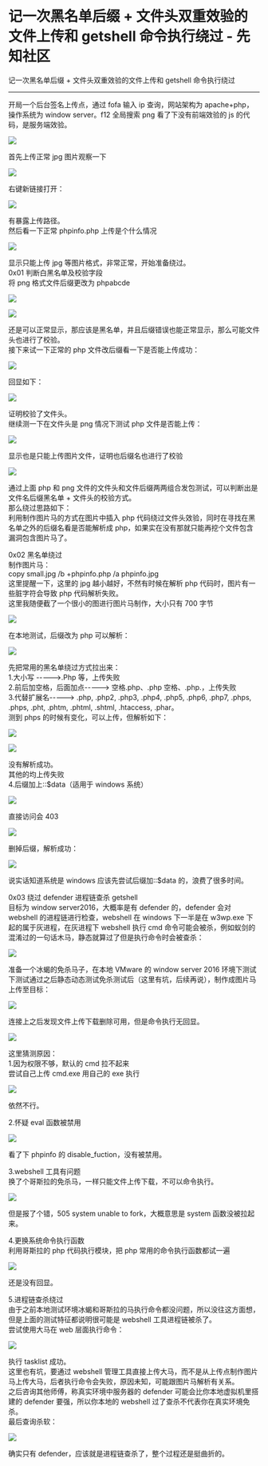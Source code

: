 

# 记一次黑名单后缀 + 文件头双重效验的文件上传和 getshell 命令执行绕过 - 先知社区

记一次黑名单后缀 + 文件头双重效验的文件上传和 getshell 命令执行绕过

- - -

开局一个后台签名上传点，通过 fofa 输入 ip 查询，网站架构为 apache+php，操作系统为 window server。f12 全局搜索 png 看了下没有前端效验的 js 的代码，是服务端效验。

[![](assets/1709530557-7b2b9a7ba46d7c5e20888ee8d7fac5e2.png)](https://xzfile.aliyuncs.com/media/upload/picture/20240302223316-ce9caf84-d8a1-1.png)

首先上传正常 jpg 图片观察一下

[![](assets/1709530557-1add558260b0d1a455fc30f8a1f76421.png)](https://xzfile.aliyuncs.com/media/upload/picture/20240302223345-dfe6d742-d8a1-1.png)

右键新链接打开：

[![](assets/1709530557-b0e49a136f22a59a2ef6a520d7d878ca.png)](https://xzfile.aliyuncs.com/media/upload/picture/20240302223330-d6fff4b0-d8a1-1.png)

有暴露上传路径。  
然后看一下正常 phpinfo.php 上传是个什么情况

[![](assets/1709530557-a6cbb06fcc4309aef2efc3bcddabd594.png)](https://xzfile.aliyuncs.com/media/upload/picture/20240302223425-f7df74e4-d8a1-1.png)

显示只能上传 jpg 等图片格式，非常正常，开始准备绕过。  
0x01 判断白黑名单及校验字段  
将 png 格式文件后缀更改为 phpabcde

[![](assets/1709530557-e0190f7c786c83f9a143c6c385be2cc7.png)](https://xzfile.aliyuncs.com/media/upload/picture/20240302223530-1e7cf09a-d8a2-1.png)

[![](assets/1709530557-482cebf03a651ff75d2703fb138d55ce.png)](https://xzfile.aliyuncs.com/media/upload/picture/20240302223540-2456cd06-d8a2-1.png)

还是可以正常显示，那应该是黑名单，并且后缀错误也能正常显示，那么可能文件头也进行了校验。  
接下来试一下正常的 php 文件改后缀看一下是否能上传成功：

[![](assets/1709530557-344d0a7a9b44cff247a78b96732f7e99.png)](https://xzfile.aliyuncs.com/media/upload/picture/20240302223548-296ef6f6-d8a2-1.png)

回显如下：

[![](assets/1709530557-8663d67698fbf972d363329ca2c97552.png)](https://xzfile.aliyuncs.com/media/upload/picture/20240302223556-2dd3afa2-d8a2-1.png)

证明校验了文件头。  
继续测一下在文件头是 png 情况下测试 php 文件是否能上传：

[![](assets/1709530557-9aeff9d466760b65c10e7964dcae8f9f.png)](https://xzfile.aliyuncs.com/media/upload/picture/20240302223606-341f583e-d8a2-1.png)

显示也是只能上传图片文件，证明也后缀名也进行了校验

[![](assets/1709530557-b2d584d533914ed46015e85c330b471e.png)](https://xzfile.aliyuncs.com/media/upload/picture/20240302223615-3982245a-d8a2-1.png)

通过上面 php 和 png 文件的文件头和文件后缀两两组合发包测试，可以判断出是文件名后缀黑名单 + 文件头的校验方式。  
那么绕过思路如下：  
利用制作图片马的方式在图片中插入 php 代码绕过文件头效验，同时在寻找在黑名单之外的后缀名看是否能解析成 php，如果实在没有那就只能再挖个文件包含漏洞包含图片马了。

0x02 黑名单绕过  
制作图片马：  
copy small.jpg /b +phpinfo.php /a phpinfo.jpg  
这里提醒一下，这里的 jpg 越小越好，不然有时候在解析 php 代码时，图片有一些脏字符会导致 php 代码解析失败。  
这里我随便截了一个很小的图进行图片马制作，大小只有 700 字节

[![](assets/1709530557-8eca76f3ba4dcdcb5888913ea08a29b0.png)](https://xzfile.aliyuncs.com/media/upload/picture/20240302223625-3f416f54-d8a2-1.png)

在本地测试，后缀改为 php 可以解析：

[![](assets/1709530557-fb4c1195cf22e589b064f592cdf849a8.png)](https://xzfile.aliyuncs.com/media/upload/picture/20240302223630-42a36a9e-d8a2-1.png)

先把常用的黑名单绕过方式拉出来：  
1.大小写 ----->.Php 等，上传失败  
2.前后加空格，后面加点-----> 空格.php、.php 空格、.php.，上传失败  
3.代替扩展名-----> .php, .php2, .php3, .php4, .php5, .php6, .php7, .phps, .phps, .pht, .phtm, .phtml, .shtml, .htaccess, .phar。  
测到 phps 的时候有变化，可以上传，但解析如下：

[![](assets/1709530557-9e29cb7a9b3cf22a3b038876df8d5595.png)](https://xzfile.aliyuncs.com/media/upload/picture/20240302223641-48bc922a-d8a2-1.png)

[![](assets/1709530557-a9683613c440b84b5c08462f7752a9b0.png)](https://xzfile.aliyuncs.com/media/upload/picture/20240302223646-4bfcbb36-d8a2-1.png)

没有解析成功。  
其他的均上传失败  
4.后缀加上::$data（适用于 windows 系统）

[![](assets/1709530557-5d3b098a97461760a629b95ec73b0f82.png)](https://xzfile.aliyuncs.com/media/upload/picture/20240302223655-51700834-d8a2-1.png)

直接访问会 403

[![](assets/1709530557-fd889a740076f087d9c864b6346fc188.png)](https://xzfile.aliyuncs.com/media/upload/picture/20240302223706-57d44dac-d8a2-1.png)

删掉后缀，解析成功：

[![](assets/1709530557-592d6aa7f8368a20a14a702a7afedc2f.png)](https://xzfile.aliyuncs.com/media/upload/picture/20240302223711-5ac1b3ec-d8a2-1.png)

说实话知道系统是 windows 应该先尝试后缀加::$data 的，浪费了很多时间。

0x03 绕过 defender 进程链查杀 getshell  
目标为 window server2016，大概率是有 defender 的，defender 会对 webshell 的进程链进行检查，webshell 在 windows 下一半是在 w3wp.exe 下起的属于灰进程，在灰进程下 webshell 执行 cmd 命令可能会被杀，例如蚁剑的混淆过的一句话木马，静态就算过了但是执行命令时会被查杀：

[![](assets/1709530557-98f5de57e40297d3799553cc4bf0508a.png)](https://xzfile.aliyuncs.com/media/upload/picture/20240302223730-6628f0f6-d8a2-1.png)

准备一个冰蝎的免杀马子，在本地 VMware 的 window server 2016 环境下测试下测试通过之后静态动态测试免杀测试后（这里有坑，后续再说），制作成图片马上传至目标：

[![](assets/1709530557-c6bb1723e37c83a1a986cd21ade70feb.png)](https://xzfile.aliyuncs.com/media/upload/picture/20240302223737-6a767cf0-d8a2-1.png)

连接上之后发现文件上传下载删除可用，但是命令执行无回显。

[![](assets/1709530557-6b6d3a80870d9444669d16d27596100e.png)](https://xzfile.aliyuncs.com/media/upload/picture/20240302223742-6d4472fc-d8a2-1.png)

这里猜测原因：  
1.因为权限不够，默认的 cmd 拉不起来  
尝试自己上传 cmd.exe 用自己的 exe 执行

[![](assets/1709530557-4983ab7fe46b7f6bf4e20418b5ae2c96.png)](https://xzfile.aliyuncs.com/media/upload/picture/20240302223748-7098acf2-d8a2-1.png)

依然不行。

2.怀疑 eval 函数被禁用

[![](assets/1709530557-60ac4324dfe1e8fcab1819c10f792755.png)](https://xzfile.aliyuncs.com/media/upload/picture/20240302223754-74aaed32-d8a2-1.png)

看了下 phpinfo 的 disable\_fuction，没有被禁用。

3.webshell 工具有问题  
换了个哥斯拉的免杀马，一样只能文件上传下载，不可以命令执行。

[![](assets/1709530557-69097ed9323460a6fe5a94c7597956d3.png)](https://xzfile.aliyuncs.com/media/upload/picture/20240302223804-7a9de2bc-d8a2-1.png)

但是报了个错，505 system unable to fork，大概意思是 system 函数没被拉起来。

4.更换系统命令执行函数  
利用哥斯拉的 php 代码执行模块，把 php 常用的命令执行函数都试一遍

[![](assets/1709530557-3dea2c73e100e91cfa7d7c24ad7bfa47.png)](https://xzfile.aliyuncs.com/media/upload/picture/20240302223810-7dca9098-d8a2-1.png)

还是没有回显。

5.进程链查杀绕过  
由于之前本地测试环境冰蝎和哥斯拉的马执行命令都没问题，所以没往这方面想，但是上面的测试特征都说明很可能是 webshell 工具进程链被杀了。  
尝试使用大马在 web 层面执行命令：

[![](assets/1709530557-a1725e225ebd3cffdcc3f37a6534a2f8.png)](https://xzfile.aliyuncs.com/media/upload/picture/20240302223817-82082b98-d8a2-1.png)

执行 tasklist 成功。  
这里也有坑，要通过 webshell 管理工具直接上传大马，而不是从上传点制作图片马上传大马，后者执行命令会失败，原因未知，可能跟图片马解析有关系。  
之后咨询其他师傅，称真实环境中服务器的 defender 可能会比你本地虚拟机里搭建的 defender 要强，所以你本地的 webshell 过了查杀不代表你在真实环境免杀。  
最后查询杀软：

[![](assets/1709530557-2bcbb01c66a8bb94ef55e6d1d8187cb1.png)](https://xzfile.aliyuncs.com/media/upload/picture/20240302223840-8fc41116-d8a2-1.png)

确实只有 defender，应该就是进程链查杀了，整个过程还是挺曲折的。
